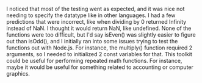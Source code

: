 I noticed that most of the testing went as expected, and it was nice not needing to specify the datatype like in other languages. I had a few predictions that were incorrect, like when dividing by 0 returned Infinity instead of NaN. I thought it would return NaN, like undefined. None of the functions were too difficult, but I'd say isEven() was slightly easier to figure out than isOdd(), and I initially ran into some issues trying to test the functions out with Node.js. For instance, the multiply() function required 2 arguments, so I needed to initialized 2 const variables for that. This toolkit could be useful for performing repeated math functions. For instance, maybe it would be useful for something related to accounting or computer graphics. 
